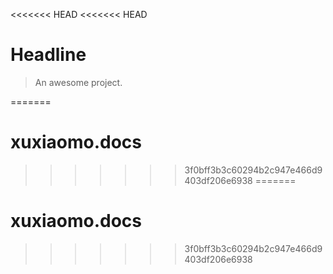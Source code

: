 <<<<<<< HEAD
<<<<<<< HEAD
# Headline

> An awesome project.

=======
# xuxiaomo.docs
>>>>>>> 3f0bff3b3c60294b2c947e466d9403df206e6938
=======
# xuxiaomo.docs
>>>>>>> 3f0bff3b3c60294b2c947e466d9403df206e6938
